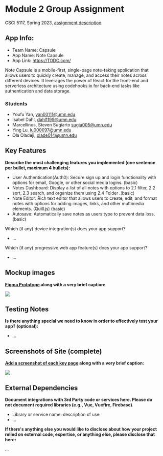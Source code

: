 # Module 2 Group Assignment

CSCI 5117, Spring 2023, [assignment description](https://canvas.umn.edu/courses/355584/pages/project-2)

## App Info:

- Team Name: Capsule
- App Name: Note Capsule
- App Link: <https://TODO.com/>

Note Capsule is a mobile-first, single-page note-taking application that allows users to quickly create, manage, and access their notes across different devices. It leverages the power of React for the front-end and serverless architecture using codehooks.io for back-end tasks like authentication and data storage.

### Students

- Youfu Yan, yan00111@umn.edu
- Isabel Dahl, dahl1199@umn.edu
- Marcellinus, Steven Sugiarto sugia005@umn.edu
- Ying Lu, lu000097@umn.edu
- Ola Oladeji, olade014@umn.edu

## Key Features

**Describe the most challenging features you implemented
(one sentence per bullet, maximum 4 bullets):**

- User Authentication(Auth0): Secure sign up and login functionality with options for email, Google, or other social media logins. (basic)
- Notes Dashboard: Display a list of all notes with options to
  2.1 filter, 2.2 sort, 2.3 search, and organize them using 2.4 Folder .(basic)
- Note Editor: Rich text editor that allows users to create, edit, and format notes with options for adding images, links, and other multimedia elements. (Quill.js) (basic)
- Autosave: Automatically save notes as users type to prevent data loss.(basic)

Which (if any) device integration(s) does your app support?

- ...

Which (if any) progressive web app feature(s) does your app support?

- ...

## Mockup images

**[Figma Prototype](https://discord.com/channels/1067153607746654208/1067153962576388126/1089950168285188136) along with a very brief caption:**

![](https://media.giphy.com/media/26ufnwz3wDUli7GU0/giphy.gif)

## Testing Notes

**Is there anything special we need to know in order to effectively test your app? (optional):**

- ...

## Screenshots of Site (complete)

**[Add a screenshot of each key page](https://stackoverflow.com/questions/10189356/how-to-add-screenshot-to-readmes-in-github-repository)
along with a very brief caption:**

![](https://media.giphy.com/media/o0vwzuFwCGAFO/giphy.gif)

## External Dependencies

**Document integrations with 3rd Party code or services here.
Please do not document required libraries (e.g., Vue, Vuefire, Firebase).**

- Library or service name: description of use
- ...

**If there's anything else you would like to disclose about how your project
relied on external code, expertise, or anything else, please disclose that
here:**

...

